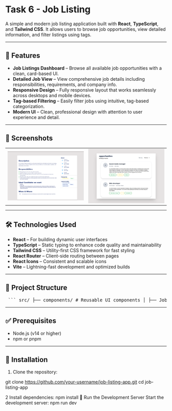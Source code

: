 # Task 6 - Job Listing

A simple and modern job listing application built with **React**, **TypeScript**, and **Tailwind CSS**. It allows users to browse job opportunities, view detailed information, and filter listings using tags.

---

## 🚀 Features

- **Job Listings Dashboard** – Browse all available job opportunities with a clean, card-based UI.
- **Detailed Job View** – View comprehensive job details including responsibilities, requirements, and company info.
- **Responsive Design** – Fully responsive layout that works seamlessly across desktops and mobile devices.
- **Tag-based Filtering** – Easily filter jobs using intuitive, tag-based categorization.
- **Modern UI** – Clean, professional design with attention to user experience and detail.

---

## 📸 Screenshots

<table>
  <tr>
    <td><img src="./public/jobCard.png" alt="Job Card" width="300"/></td>
    <td><img src="./public/jobList.png" alt="Job List" width="300"/></td>
  </tr>
</table>

---

## 🛠 Technologies Used

- **React** – For building dynamic user interfaces  
- **TypeScript** – Static typing to enhance code quality and maintainability  
- **Tailwind CSS** – Utility-first CSS framework for fast styling  
- **React Router** – Client-side routing between pages  
- **React Icons** – Consistent and scalable icons  
- **Vite** – Lightning-fast development and optimized builds  

---

## 📁 Project Structure

<pre> ``` src/ ├── components/ # Reusable UI components │ ├── JobCard.tsx # Card component for displaying job info │ └── JobList.tsx # Component for listing all jobs ├── pages/ # Page-level components │ ├── JobPage.tsx # Detailed view for a specific job │ └── OpportunitiesDashboard.tsx # Dashboard listing all jobs ├── data/ │ └── jobs.json # Sample/mock job listing data └── hooks/ └── useGetJobs.ts # Custom hook for fetching job data ``` </pre>
---

## ✅ Prerequisites

- Node.js (v14 or higher)  
- npm or pnpm

---

## 🔧 Installation

1. Clone the repository:

git clone https://github.com/your-username/job-listing-app.git
cd job-listing-app 

2 Install dependencies:
npm install
🚀 Run the Development Server
Start the development server:
npm run dev
